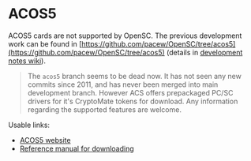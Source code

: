 # ACOS5

ACOS5 cards are not supported by OpenSC. The previous development work can be found in [https://github.com/pacew/OpenSC/tree/acos5](https://github.com/pacew/OpenSC/tree/acos5) (details in [development notes wiki](https://github.com/pacew/OpenSC/wiki)).

> The `acos5` branch seems to be dead now. It has not seen any new commits since 2011, and has never been merged into main development branch.
> However ACS offers prepackaged PC/SC drivers for it's CryptoMate tokens for download.
> Any information regarding the supported features are welcome.

Usable links:

* [ACOS5 website](http://www.acs.com.hk/index.php?pid=product&id=ACOS5)
* [Reference manual for downloading](./attachments/wiki/ACOS5/ACOS5%2520Reference%2520Manual.pdf)
